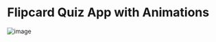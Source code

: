 # Flipcard Quiz App with Animations
![image](https://user-images.githubusercontent.com/95227359/176146770-5a951ffa-7324-496c-9827-f392b1f8b9ca.png)
